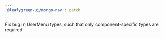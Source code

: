 ```yaml
---
'@leafygreen-ui/mongo-nav': patch
---
```


Fix bug in UserMenu types, such that only component-specific types are required
